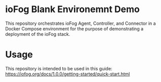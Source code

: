 # ioFog Blank Environemnt Demo

This repository orchestrates ioFog Agent, Controller, and Connector in a Docker Compose environment for the purpose of demonstrating a deployment of the ioFog stack.

# Usage

This repository is intended to be used in this guide: https://iofog.org/docs/1.0.0/getting-started/quick-start.html